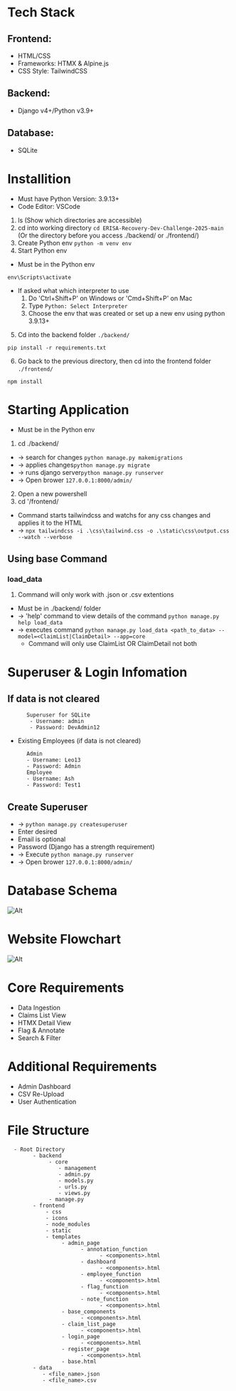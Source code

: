 # Tech Stack

## Frontend:
  * HTML/CSS
  * Frameworks: HTMX & Alpine.js
  * CSS Style: TailwindCSS
## Backend:
  * Django v4+/Python v3.9+
## Database:
  * SQLite

# Installition
  * Must have Python Version: 3.9.13+
  * Code Editor: VSCode
  1. ls (Show which directories are accessible)
  2. cd into working directory ```cd ERISA-Recovery-Dev-Challenge-2025-main``` (Or the directory before you access ./backend/ or ./frontend/)
  3. Create Python env ```python -m venv env```
  4. Start Python env 
  * Must be in the Python env
  
  ```
  env\Scripts\activate
  ```
  * If asked what which interpreter to use
    1. Do 'Ctrl+Shift+P' on Windows or 'Cmd+Shift+P' on Mac
    2. Type ```Python: Select Interpreter```
    3. Choose the env that was created or set up a new env using python 3.9.13+
  5. Cd into the backend folder ```./backend/```
  ```
  pip install -r requirements.txt
  ```
  6. Go back to the previous directory, then cd into the frontend folder ```./frontend/```
  ```
  npm install
  ```
  # Starting Application
  * Must be in the Python env
  1. cd ./backend/
  * -> search for changes ```python manage.py makemigrations```
  * -> applies changes```python manage.py migrate```
  * -> runs django server```python manage.py runserver```
  * -> Open brower ```127.0.0.1:8000/admin/```
  2. Open a new powershell
  3. cd '/frontend/
  * Command starts tailwindcss and watchs for any css changes and applies it to the HTML
  * -> ```npx tailwindcss -i .\css\tailwind.css -o .\static\css\output.css --watch --verbose```

  ## Using base Command
  ### load_data 
  1. Command will only work with .json or .csv extentions
  * Must be in ./backend/ folder
  * -> 'help' command to view details of the command ```python manage.py help load_data```
  * -> executes command ```python manage.py load_data <path_to_data> --model=<ClaimList|ClaimDetail> --app=core```
    - Command will only use ClaimList OR ClaimDetail not both
  # Superuser & Login Infomation
  ## If data is not cleared
```
      Superuser for SQLite
       - Username: admin
       - Password: DevAdmin12
```
   * Existing Employees (if data is not cleared)

```
      Admin
      - Username: Leo13
      - Password: Admin
      Employee
      - Username: Ash
      - Password: Test1
```
  
   ## Create Superuser
   * -> ```python manage.py createsuperuser```
   * Enter desired <Username>
   * Email is optional
   * Password (Django has a strength requirement)
   * -> Execute ```python manage.py runserver```
   * -> Open brower ```127.0.0.1:8000/admin/```
# Database Schema
![Alt](images/Database_Schema.png)
# Website Flowchart
![Alt](images/Website_Flowchart.png)

# Core Requirements

 * Data Ingestion
 * Claims List View
 * HTMX Detail View
 * Flag & Annotate
 * Search & Filter

# Additional Requirements

 * Admin Dashboard
 * CSV Re-Upload
 * User Authentication

# File Structure
```
  - Root Directory
        - backend
             - core
                - management
                - admin.py
                - models.py
                - urls.py
                - views.py
             - manage.py
        - frontend
            - css
            - icons
            - node_modules
            - static
            - templates
                 - admin_page
                       - annotation_function
                             - <components>.html
                       - dashboard
                             - <components>.html
                       - employee_function
                             - <components>.html
                       - flag_function
                             - <components>.html
                       - note_function
                             - <components>.html
                 - base_components
                       - <components>.html
                 - claim_list_page
                       - <components>.html
                 - login_page
                       - <components>.html
                 - register_page
                       - <components>.html
                 - base.html
        - data
           - <file_name>.json
           - <file_name>.csv
```

